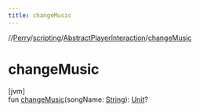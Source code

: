 ```yaml
---
title: changeMusic
---
```

//[Perry](../../../index.html)/[scripting](../index.html)/[AbstractPlayerInteraction](index.html)/[changeMusic](change-music.html)



# changeMusic



[jvm]\
fun [changeMusic](change-music.html)(songName: [String](https://kotlinlang.org/api/latest/jvm/stdlib/kotlin/-string/index.html)): [Unit](https://kotlinlang.org/api/latest/jvm/stdlib/kotlin/-unit/index.html)?





